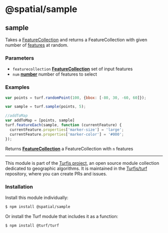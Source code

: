 # @spatial/sample

<!-- Generated by documentation.js. Update this documentation by updating the source code. -->

## sample

Takes a [FeatureCollection][1] and returns a FeatureCollection with given number of [features][2] at random.

### Parameters

-   `featurecollection` **[FeatureCollection][3]** set of input features
-   `num` **[number][4]** number of features to select

### Examples

```javascript
var points = turf.randomPoint(100, {bbox: [-80, 30, -60, 60]});

var sample = turf.sample(points, 5);

//addToMap
var addToMap = [points, sample]
turf.featureEach(sample, function (currentFeature) {
  currentFeature.properties['marker-size'] = 'large';
  currentFeature.properties['marker-color'] = '#000';
});
```

Returns **[FeatureCollection][3]** a FeatureCollection with `n` features

[1]: https://tools.ietf.org/html/rfc7946#section-3.3

[2]: https://tools.ietf.org/html/rfc7946#section-3.2

[3]: https://tools.ietf.org/html/rfc7946#section-3.3

[4]: https://developer.mozilla.org/docs/Web/JavaScript/Reference/Global_Objects/Number

<!-- This file is automatically generated. Please don't edit it directly:
if you find an error, edit the source file (likely index.js), and re-run
./scripts/generate-readmes in the turf project. -->

---

This module is part of the [Turfjs project](http://turfjs.org/), an open source
module collection dedicated to geographic algorithms. It is maintained in the
[Turfjs/turf](https://github.com/Turfjs/turf) repository, where you can create
PRs and issues.

### Installation

Install this module individually:

```sh
$ npm install @spatial/sample
```

Or install the Turf module that includes it as a function:

```sh
$ npm install @turf/turf
```
